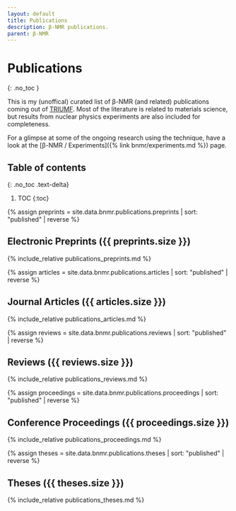 ```yaml
---
layout: default
title: Publications
description: β-NMR publications.
parent: β-NMR
---
```


# Publications
{: .no_toc }

This is my (unoffical) curated list of β-NMR (and related) publications coming
out of [TRIUMF]. Most of the literature is related to materials science, but
results from nuclear physics experiments are also included for completeness.

For a glimpse at some of the ongoing research using the technique,
have a look at the [β-NMR / Experiments]({% link bnmr/experiments.md %}) page.

## Table of contents
{: .no_toc .text-delta}

1. TOC
{:toc}


{% assign preprints = site.data.bnmr.publications.preprints | sort: "published" | reverse %}

## Electronic Preprints ({{ preprints.size }})

{% include_relative publications_preprints.md %}



{% assign articles = site.data.bnmr.publications.articles | sort: "published" | reverse %}

## Journal Articles ({{ articles.size }})

{% include_relative publications_articles.md %}



{% assign reviews = site.data.bnmr.publications.reviews | sort: "published" | reverse %}

## Reviews ({{ reviews.size }})

{% include_relative publications_reviews.md %}



{% assign proceedings = site.data.bnmr.publications.proceedings | sort: "published" | reverse %}

## Conference Proceedings ({{ proceedings.size }})

{% include_relative publications_proceedings.md %}



{% assign theses = site.data.bnmr.publications.theses | sort: "published" | reverse %}

## Theses ({{ theses.size }})

{% include_relative publications_theses.md %}



[TRIUMF]: https://www.triumf.ca/

